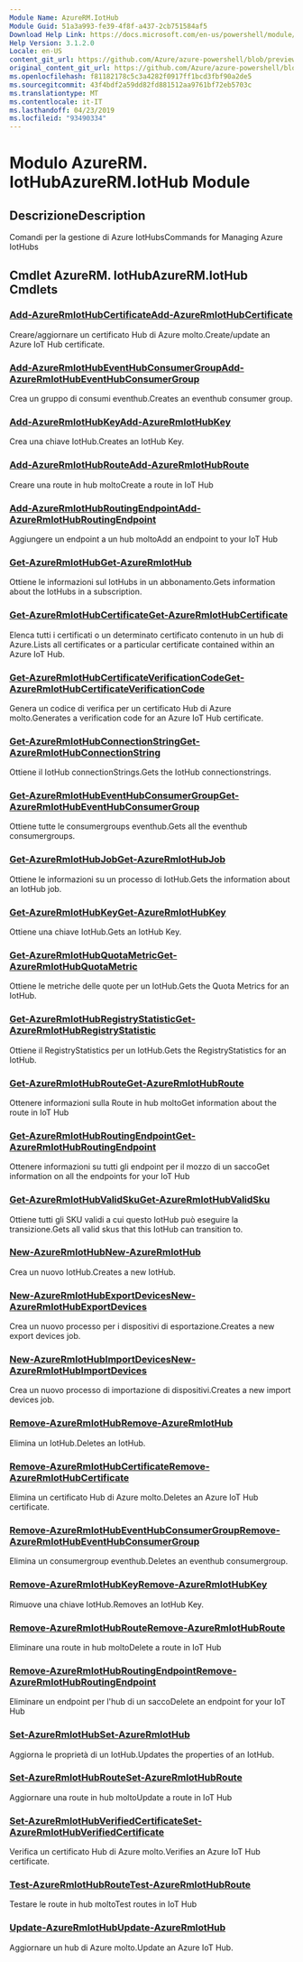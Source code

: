 ```yaml
---
Module Name: AzureRM.IotHub
Module Guid: 51a3a993-fe39-4f8f-a437-2cb751584af5
Download Help Link: https://docs.microsoft.com/en-us/powershell/module/azurerm.iothub
Help Version: 3.1.2.0
Locale: en-US
content_git_url: https://github.com/Azure/azure-powershell/blob/preview/src/ResourceManager/IotHub/Commands.IotHub/help/AzureRM.IotHub.md
original_content_git_url: https://github.com/Azure/azure-powershell/blob/preview/src/ResourceManager/IotHub/Commands.IotHub/help/AzureRM.IotHub.md
ms.openlocfilehash: f81182178c5c3a4282f0917ff1bcd3fbf90a2de5
ms.sourcegitcommit: 43f4bdf2a59dd82fd881512aa9761bf72eb5703c
ms.translationtype: MT
ms.contentlocale: it-IT
ms.lasthandoff: 04/23/2019
ms.locfileid: "93490334"
---
```

# <span data-ttu-id="e9414-101">Modulo AzureRM. IotHub</span><span class="sxs-lookup"><span data-stu-id="e9414-101">AzureRM.IotHub Module</span></span>
## <span data-ttu-id="e9414-102">Descrizione</span><span class="sxs-lookup"><span data-stu-id="e9414-102">Description</span></span>
<span data-ttu-id="e9414-103">Comandi per la gestione di Azure IotHubs</span><span class="sxs-lookup"><span data-stu-id="e9414-103">Commands for Managing Azure IotHubs</span></span>

## <span data-ttu-id="e9414-104">Cmdlet AzureRM. IotHub</span><span class="sxs-lookup"><span data-stu-id="e9414-104">AzureRM.IotHub Cmdlets</span></span>
### [<span data-ttu-id="e9414-105">Add-AzureRmIotHubCertificate</span><span class="sxs-lookup"><span data-stu-id="e9414-105">Add-AzureRmIotHubCertificate</span></span>](Add-AzureRmIotHubCertificate.md)
<span data-ttu-id="e9414-106">Creare/aggiornare un certificato Hub di Azure molto.</span><span class="sxs-lookup"><span data-stu-id="e9414-106">Create/update an Azure IoT Hub certificate.</span></span>

### [<span data-ttu-id="e9414-107">Add-AzureRmIotHubEventHubConsumerGroup</span><span class="sxs-lookup"><span data-stu-id="e9414-107">Add-AzureRmIotHubEventHubConsumerGroup</span></span>](Add-AzureRmIotHubEventHubConsumerGroup.md)
<span data-ttu-id="e9414-108">Crea un gruppo di consumi eventhub.</span><span class="sxs-lookup"><span data-stu-id="e9414-108">Creates an eventhub consumer group.</span></span>

### [<span data-ttu-id="e9414-109">Add-AzureRmIotHubKey</span><span class="sxs-lookup"><span data-stu-id="e9414-109">Add-AzureRmIotHubKey</span></span>](Add-AzureRmIotHubKey.md)
<span data-ttu-id="e9414-110">Crea una chiave IotHub.</span><span class="sxs-lookup"><span data-stu-id="e9414-110">Creates an IotHub Key.</span></span>

### [<span data-ttu-id="e9414-111">Add-AzureRmIotHubRoute</span><span class="sxs-lookup"><span data-stu-id="e9414-111">Add-AzureRmIotHubRoute</span></span>](Add-AzureRmIotHubRoute.md)
<span data-ttu-id="e9414-112">Creare una route in hub molto</span><span class="sxs-lookup"><span data-stu-id="e9414-112">Create a route in IoT Hub</span></span>

### [<span data-ttu-id="e9414-113">Add-AzureRmIotHubRoutingEndpoint</span><span class="sxs-lookup"><span data-stu-id="e9414-113">Add-AzureRmIotHubRoutingEndpoint</span></span>](Add-AzureRmIotHubRoutingEndpoint.md)
<span data-ttu-id="e9414-114">Aggiungere un endpoint a un hub molto</span><span class="sxs-lookup"><span data-stu-id="e9414-114">Add an endpoint to your IoT Hub</span></span>

### [<span data-ttu-id="e9414-115">Get-AzureRmIotHub</span><span class="sxs-lookup"><span data-stu-id="e9414-115">Get-AzureRmIotHub</span></span>](Get-AzureRmIotHub.md)
<span data-ttu-id="e9414-116">Ottiene le informazioni sul IotHubs in un abbonamento.</span><span class="sxs-lookup"><span data-stu-id="e9414-116">Gets information about the IotHubs in a subscription.</span></span>

### [<span data-ttu-id="e9414-117">Get-AzureRmIotHubCertificate</span><span class="sxs-lookup"><span data-stu-id="e9414-117">Get-AzureRmIotHubCertificate</span></span>](Get-AzureRmIotHubCertificate.md)
<span data-ttu-id="e9414-118">Elenca tutti i certificati o un determinato certificato contenuto in un hub di Azure.</span><span class="sxs-lookup"><span data-stu-id="e9414-118">Lists all certificates or a particular certificate contained within an Azure IoT Hub.</span></span> 

### [<span data-ttu-id="e9414-119">Get-AzureRmIotHubCertificateVerificationCode</span><span class="sxs-lookup"><span data-stu-id="e9414-119">Get-AzureRmIotHubCertificateVerificationCode</span></span>](Get-AzureRmIotHubCertificateVerificationCode.md)
<span data-ttu-id="e9414-120">Genera un codice di verifica per un certificato Hub di Azure molto.</span><span class="sxs-lookup"><span data-stu-id="e9414-120">Generates a verification code for an Azure IoT Hub certificate.</span></span> 

### [<span data-ttu-id="e9414-121">Get-AzureRmIotHubConnectionString</span><span class="sxs-lookup"><span data-stu-id="e9414-121">Get-AzureRmIotHubConnectionString</span></span>](Get-AzureRmIotHubConnectionString.md)
<span data-ttu-id="e9414-122">Ottiene il IotHub connectionStrings.</span><span class="sxs-lookup"><span data-stu-id="e9414-122">Gets the IotHub connectionstrings.</span></span>

### [<span data-ttu-id="e9414-123">Get-AzureRmIotHubEventHubConsumerGroup</span><span class="sxs-lookup"><span data-stu-id="e9414-123">Get-AzureRmIotHubEventHubConsumerGroup</span></span>](Get-AzureRmIotHubEventHubConsumerGroup.md)
<span data-ttu-id="e9414-124">Ottiene tutte le consumergroups eventhub.</span><span class="sxs-lookup"><span data-stu-id="e9414-124">Gets all the eventhub consumergroups.</span></span>

### [<span data-ttu-id="e9414-125">Get-AzureRmIotHubJob</span><span class="sxs-lookup"><span data-stu-id="e9414-125">Get-AzureRmIotHubJob</span></span>](Get-AzureRmIotHubJob.md)
<span data-ttu-id="e9414-126">Ottiene le informazioni su un processo di IotHub.</span><span class="sxs-lookup"><span data-stu-id="e9414-126">Gets the information about an IotHub job.</span></span>

### [<span data-ttu-id="e9414-127">Get-AzureRmIotHubKey</span><span class="sxs-lookup"><span data-stu-id="e9414-127">Get-AzureRmIotHubKey</span></span>](Get-AzureRmIotHubKey.md)
<span data-ttu-id="e9414-128">Ottiene una chiave IotHub.</span><span class="sxs-lookup"><span data-stu-id="e9414-128">Gets an IotHub Key.</span></span>

### [<span data-ttu-id="e9414-129">Get-AzureRmIotHubQuotaMetric</span><span class="sxs-lookup"><span data-stu-id="e9414-129">Get-AzureRmIotHubQuotaMetric</span></span>](Get-AzureRmIotHubQuotaMetric.md)
<span data-ttu-id="e9414-130">Ottiene le metriche delle quote per un IotHub.</span><span class="sxs-lookup"><span data-stu-id="e9414-130">Gets the Quota Metrics for an IotHub.</span></span>

### [<span data-ttu-id="e9414-131">Get-AzureRmIotHubRegistryStatistic</span><span class="sxs-lookup"><span data-stu-id="e9414-131">Get-AzureRmIotHubRegistryStatistic</span></span>](Get-AzureRmIotHubRegistryStatistic.md)
<span data-ttu-id="e9414-132">Ottiene il RegistryStatistics per un IotHub.</span><span class="sxs-lookup"><span data-stu-id="e9414-132">Gets the RegistryStatistics for an IotHub.</span></span>

### [<span data-ttu-id="e9414-133">Get-AzureRmIotHubRoute</span><span class="sxs-lookup"><span data-stu-id="e9414-133">Get-AzureRmIotHubRoute</span></span>](Get-AzureRmIotHubRoute.md)
<span data-ttu-id="e9414-134">Ottenere informazioni sulla Route in hub molto</span><span class="sxs-lookup"><span data-stu-id="e9414-134">Get information about the route in IoT Hub</span></span>

### [<span data-ttu-id="e9414-135">Get-AzureRmIotHubRoutingEndpoint</span><span class="sxs-lookup"><span data-stu-id="e9414-135">Get-AzureRmIotHubRoutingEndpoint</span></span>](Get-AzureRmIotHubRoutingEndpoint.md)
<span data-ttu-id="e9414-136">Ottenere informazioni su tutti gli endpoint per il mozzo di un sacco</span><span class="sxs-lookup"><span data-stu-id="e9414-136">Get information on all the endpoints for your IoT Hub</span></span>

### [<span data-ttu-id="e9414-137">Get-AzureRmIotHubValidSku</span><span class="sxs-lookup"><span data-stu-id="e9414-137">Get-AzureRmIotHubValidSku</span></span>](Get-AzureRmIotHubValidSku.md)
<span data-ttu-id="e9414-138">Ottiene tutti gli SKU validi a cui questo IotHub può eseguire la transizione.</span><span class="sxs-lookup"><span data-stu-id="e9414-138">Gets all valid skus that this IotHub can transition to.</span></span>

### [<span data-ttu-id="e9414-139">New-AzureRmIotHub</span><span class="sxs-lookup"><span data-stu-id="e9414-139">New-AzureRmIotHub</span></span>](New-AzureRmIotHub.md)
<span data-ttu-id="e9414-140">Crea un nuovo IotHub.</span><span class="sxs-lookup"><span data-stu-id="e9414-140">Creates a new IotHub.</span></span>

### [<span data-ttu-id="e9414-141">New-AzureRmIotHubExportDevices</span><span class="sxs-lookup"><span data-stu-id="e9414-141">New-AzureRmIotHubExportDevices</span></span>](New-AzureRmIotHubExportDevices.md)
<span data-ttu-id="e9414-142">Crea un nuovo processo per i dispositivi di esportazione.</span><span class="sxs-lookup"><span data-stu-id="e9414-142">Creates a new export devices job.</span></span>

### [<span data-ttu-id="e9414-143">New-AzureRmIotHubImportDevices</span><span class="sxs-lookup"><span data-stu-id="e9414-143">New-AzureRmIotHubImportDevices</span></span>](New-AzureRmIotHubImportDevices.md)
<span data-ttu-id="e9414-144">Crea un nuovo processo di importazione di dispositivi.</span><span class="sxs-lookup"><span data-stu-id="e9414-144">Creates a new import devices job.</span></span>

### [<span data-ttu-id="e9414-145">Remove-AzureRmIotHub</span><span class="sxs-lookup"><span data-stu-id="e9414-145">Remove-AzureRmIotHub</span></span>](Remove-AzureRmIotHub.md)
<span data-ttu-id="e9414-146">Elimina un IotHub.</span><span class="sxs-lookup"><span data-stu-id="e9414-146">Deletes an IotHub.</span></span>

### [<span data-ttu-id="e9414-147">Remove-AzureRmIotHubCertificate</span><span class="sxs-lookup"><span data-stu-id="e9414-147">Remove-AzureRmIotHubCertificate</span></span>](Remove-AzureRmIotHubCertificate.md)
<span data-ttu-id="e9414-148">Elimina un certificato Hub di Azure molto.</span><span class="sxs-lookup"><span data-stu-id="e9414-148">Deletes an Azure IoT Hub certificate.</span></span>

### [<span data-ttu-id="e9414-149">Remove-AzureRmIotHubEventHubConsumerGroup</span><span class="sxs-lookup"><span data-stu-id="e9414-149">Remove-AzureRmIotHubEventHubConsumerGroup</span></span>](Remove-AzureRmIotHubEventHubConsumerGroup.md)
<span data-ttu-id="e9414-150">Elimina un consumergroup eventhub.</span><span class="sxs-lookup"><span data-stu-id="e9414-150">Deletes an eventhub consumergroup.</span></span>

### [<span data-ttu-id="e9414-151">Remove-AzureRmIotHubKey</span><span class="sxs-lookup"><span data-stu-id="e9414-151">Remove-AzureRmIotHubKey</span></span>](Remove-AzureRmIotHubKey.md)
<span data-ttu-id="e9414-152">Rimuove una chiave IotHub.</span><span class="sxs-lookup"><span data-stu-id="e9414-152">Removes an IotHub Key.</span></span>

### [<span data-ttu-id="e9414-153">Remove-AzureRmIotHubRoute</span><span class="sxs-lookup"><span data-stu-id="e9414-153">Remove-AzureRmIotHubRoute</span></span>](Remove-AzureRmIotHubRoute.md)
<span data-ttu-id="e9414-154">Eliminare una route in hub molto</span><span class="sxs-lookup"><span data-stu-id="e9414-154">Delete a route in IoT Hub</span></span>

### [<span data-ttu-id="e9414-155">Remove-AzureRmIotHubRoutingEndpoint</span><span class="sxs-lookup"><span data-stu-id="e9414-155">Remove-AzureRmIotHubRoutingEndpoint</span></span>](Remove-AzureRmIotHubRoutingEndpoint.md)
<span data-ttu-id="e9414-156">Eliminare un endpoint per l'hub di un sacco</span><span class="sxs-lookup"><span data-stu-id="e9414-156">Delete an endpoint for your IoT Hub</span></span>

### [<span data-ttu-id="e9414-157">Set-AzureRmIotHub</span><span class="sxs-lookup"><span data-stu-id="e9414-157">Set-AzureRmIotHub</span></span>](Set-AzureRmIotHub.md)
<span data-ttu-id="e9414-158">Aggiorna le proprietà di un IotHub.</span><span class="sxs-lookup"><span data-stu-id="e9414-158">Updates the properties of an IotHub.</span></span>

### [<span data-ttu-id="e9414-159">Set-AzureRmIotHubRoute</span><span class="sxs-lookup"><span data-stu-id="e9414-159">Set-AzureRmIotHubRoute</span></span>](Set-AzureRmIotHubRoute.md)
<span data-ttu-id="e9414-160">Aggiornare una route in hub molto</span><span class="sxs-lookup"><span data-stu-id="e9414-160">Update a route in IoT Hub</span></span>

### [<span data-ttu-id="e9414-161">Set-AzureRmIotHubVerifiedCertificate</span><span class="sxs-lookup"><span data-stu-id="e9414-161">Set-AzureRmIotHubVerifiedCertificate</span></span>](Set-AzureRmIotHubVerifiedCertificate.md)
<span data-ttu-id="e9414-162">Verifica un certificato Hub di Azure molto.</span><span class="sxs-lookup"><span data-stu-id="e9414-162">Verifies an Azure IoT Hub certificate.</span></span> 

### [<span data-ttu-id="e9414-163">Test-AzureRmIotHubRoute</span><span class="sxs-lookup"><span data-stu-id="e9414-163">Test-AzureRmIotHubRoute</span></span>](Test-AzureRmIotHubRoute.md)
<span data-ttu-id="e9414-164">Testare le route in hub molto</span><span class="sxs-lookup"><span data-stu-id="e9414-164">Test routes in IoT Hub</span></span>

### [<span data-ttu-id="e9414-165">Update-AzureRmIotHub</span><span class="sxs-lookup"><span data-stu-id="e9414-165">Update-AzureRmIotHub</span></span>](Update-AzureRmIotHub.md)
<span data-ttu-id="e9414-166">Aggiornare un hub di Azure molto.</span><span class="sxs-lookup"><span data-stu-id="e9414-166">Update an Azure IoT Hub.</span></span>

